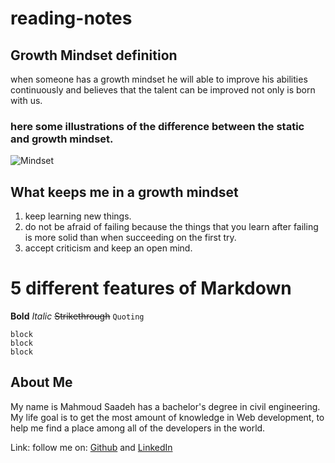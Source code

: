 # reading-notes

## Growth Mindset definition
when someone has a growth mindset he will able to improve his abilities continuously and believes that the talent can be improved not only is born with us.

### here some illustrations of the difference between the **static** and **growth** mindset. 
![Mindset](https://3kllhk1ibq34qk6sp3bhtox1-wpengine.netdna-ssl.com/wp-content/uploads/NewGrowthMindset2.png)

## What keeps me in a growth mindset
1. keep learning new things.
2. do not be afraid of failing because the things that you learn after failing is more solid than when succeeding on the first try.
3. accept criticism and keep an open mind.

# 5 different features of Markdown
**Bold**
*Italic*
~~Strikethrough~~
`Quoting`
```
block
block
block
````

## About Me
My name is Mahmoud Saadeh has a bachelor's degree in civil engineering.
My life goal is to get the most amount of knowledge in Web development, to help me find a place among all of the developers in the world.

Link: follow me on: [Github](https://github.com/Mahmoud-Saadeh) and [LinkedIn](https://www.linkedin.com/in/mahmoud-saadeh-908b3116a/) 

